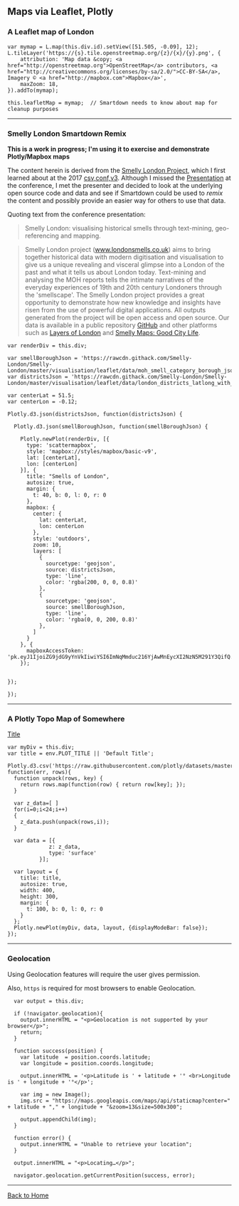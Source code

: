 ## Maps via Leaflet, Plotly

### A Leaflet map of London

```leaflet/playable/autoplay
var mymap = L.map(this.div.id).setView([51.505, -0.09], 12);
L.tileLayer('https://{s}.tile.openstreetmap.org/{z}/{x}/{y}.png', {
    attribution: 'Map data &copy; <a href="http://openstreetmap.org">OpenStreetMap</a> contributors, <a href="http://creativecommons.org/licenses/by-sa/2.0/">CC-BY-SA</a>, Imagery © <a href="http://mapbox.com">Mapbox</a>',
    maxZoom: 18,
}).addTo(mymap);

this.leafletMap = mymap;  // Smartdown needs to know about map for cleanup purposes
```

---

### Smelly London Smartdown Remix

**This is a work in progress; I'm using it to exercise and demonstrate Plotly/Mapbox maps**

The content herein is derived from the [Smelly London Project](www.londonsmells.co.uk), which I first learned about at the 2017 [csv,conf,v3](https://csvconf.com). Although I missed the [Presentation](https://csvconf.com/speakers/#deborah-leem) at the conference, I met the presenter and decided to look at the underlying open source code and data and see if Smartdown could be used to *remix* the content and possibly provide an easier way for others to use that data.

Quoting text from the conference presentation:

> Smelly London: visualising historical smells through text-mining, geo-referencing and mapping.

> Smelly London project (www.londonsmells.co.uk) aims to bring together historical data with modern digitisation and visualisation to give us a unique revealing and visceral glimpse into a London of the past and what it tells us about London today. Text-mining and analysing the MOH reports tells the intimate narratives of the everyday experiences of 19th and 20th century Londoners through the 'smellscape'. The Smelly London project provides a great opportunity to demonstrate how new knowledge and insights have risen from the use of powerful digital applications. All outputs generated from the project will be open access and open source. Our data is available in a public repository [GitHub](https://github.com/Smelly-London) and other platforms such as [Layers of London](http://layersoflondon.blogs.sas.ac.uk/about-the-project/) and [Smelly Maps: Good City Life](http://goodcitylife.org/index.html).


```plotly/playable
var renderDiv = this.div;

var smellBoroughJson = 'https://rawcdn.githack.com/Smelly-London/Smelly-London/master/visualisation/leaflet/data/moh_smell_category_borough_json.json';
var districtsJson = 'https://rawcdn.githack.com/Smelly-London/Smelly-London/master/visualisation/leaflet/data/london_districts_latlong_with_centroids.json';

var centerLat = 51.5;
var centerLon = -0.12;

Plotly.d3.json(districtsJson, function(districtsJson) {

  Plotly.d3.json(smellBoroughJson, function(smellBoroughJson) {

    Plotly.newPlot(renderDiv, [{
      type: 'scattermapbox',
      style: 'mapbox://styles/mapbox/basic-v9',
      lat: [centerLat],
      lon: [centerLon]
    }], {
      title: "Smells of London",
      autosize: true,
      margin: {
        t: 40, b: 0, l: 0, r: 0
      },
      mapbox: {
        center: {
          lat: centerLat,
          lon: centerLon
        },
        style: 'outdoors',
        zoom: 10,
        layers: [
          {
            sourcetype: 'geojson',
            source: districtsJson,
            type: 'line',
            color: 'rgba(200, 0, 0, 0.8)'
          },
          {
            sourcetype: 'geojson',
            source: smellBoroughJson,
            type: 'line',
            color: 'rgba(0, 0, 200, 0.8)'
          },
        ]
      }
    }, {
      mapboxAccessToken: 'pk.eyJ1IjoiZG9jdG9yYnVkIiwiYSI6ImNqMmduc216YjAwMnEycXI2NzN5M291Y3QifQ.Ac0WMEuowA5AgxwqNrsmdw'
    });


});

});

```

---

### A Plotly Topo Map of Somewhere

[Title](:?PLOT_TITLE)

```plotly/playable
var myDiv = this.div;
var title = env.PLOT_TITLE || 'Default Title';

Plotly.d3.csv('https://raw.githubusercontent.com/plotly/datasets/master/api_docs/mt_bruno_elevation.csv', function(err, rows){
  function unpack(rows, key) {
    return rows.map(function(row) { return row[key]; });
  }

  var z_data=[ ]
  for(i=0;i<24;i++)
  {
    z_data.push(unpack(rows,i));
  }

  var data = [{
             z: z_data,
             type: 'surface'
          }];

  var layout = {
    title: title,
    autosize: true,
    width: 400,
    height: 300,
    margin: {
      t: 100, b: 0, l: 0, r: 0
    }
  };
  Plotly.newPlot(myDiv, data, layout, {displayModeBar: false});
});

```

---

### Geolocation

Using Geolocation features will require the user gives permission.

Also, `https` is required for most browsers to enable Geolocation.


```javascript/playable
  var output = this.div;

  if (!navigator.geolocation){
    output.innerHTML = "<p>Geolocation is not supported by your browser</p>";
    return;
  }

  function success(position) {
    var latitude  = position.coords.latitude;
    var longitude = position.coords.longitude;

    output.innerHTML = '<p>Latitude is ' + latitude + '° <br>Longitude is ' + longitude + '°</p>';

    var img = new Image();
    img.src = "https://maps.googleapis.com/maps/api/staticmap?center=" + latitude + "," + longitude + "&zoom=13&size=500x300";

    output.appendChild(img);
  }

  function error() {
    output.innerHTML = "Unable to retrieve your location";
  }

  output.innerHTML = "<p>Locating…</p>";

  navigator.geolocation.getCurrentPosition(success, error);
```

---

[Back to Home](:@Home)

